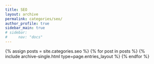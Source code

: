 ```yaml
---
title: SEO
layout: archive
permalink: categories/seo/
author_profile: true
sidebar_main: true
# sidebar:
#     nav: "docs"
---
```


{% assign posts = site.categories.seo %}
{% for post in posts %} {% include archive-single.html type=page.entries_layout %} {% endfor %}